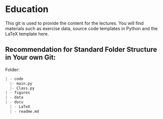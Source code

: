 # Education
This git is used to provide the content for the lectures. You will find materials such as exercise data, source code templates in Python and the LaTeX template here.  

## Recommendation for Standard Folder Structure in Your own Git: 
Folder:
```python
| - code 
  |- main.py
  |- Class.py
| - figures 
| - data 
| - docu
  | - LaTeX
  | - readme.md
```

